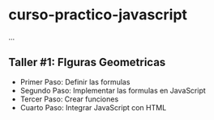 # curso-practico-javascript

...

## Taller #1: FIguras Geometricas

- Primer Paso: Definir las formulas
- Segundo Paso: Implementar las formulas en JavaScript
- Tercer Paso: Crear funciones
- Cuarto Paso: Integrar JavaScript con HTML
